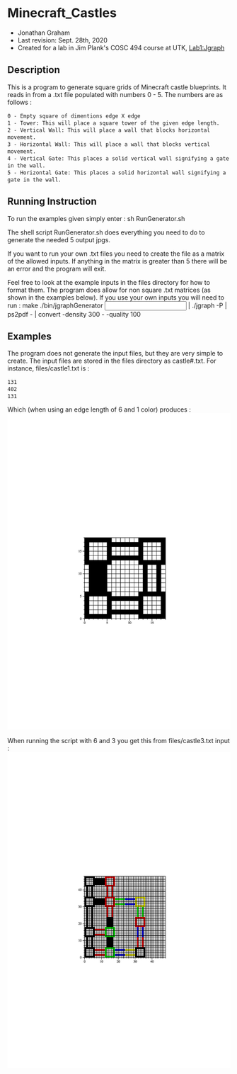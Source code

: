 # Minecraft_Castles
- Jonathan Graham
- Last revision: Sept. 28th, 2020
- Created for a lab in Jim Plank's COSC 494 course at UTK, [Lab1:Jgraph](http://web.eecs.utk.edu/~jplank/plank/classes/cs494/494/labs/Lab-1-Jgraph/)

## Description

This is a program to generate square grids of Minecraft castle blueprints. It reads in from a .txt file populated with numbers 0 - 5.
The numbers are as follows :

    0 - Empty square of dimentions edge X edge
    1 - Tower: This will place a square tower of the given edge length.
    2 - Vertical Wall: This will place a wall that blocks horizontal movement.
    3 - Horizontal Wall: This will place a wall that blocks vertical movement.
    4 - Vertical Gate: This places a solid vertical wall signifying a gate in the wall.
    5 - Horizontal Gate: This places a solid horizontal wall signifying a gate in the wall.

## Running Instruction

To run the examples given simply enter :
    sh RunGenerator.sh

The shell script RunGenerator.sh does everything you need to do to generate the needed 5 output jpgs.

If you want to run your own .txt files you need to create the file as a matrix of the allowed inputs. If anything in the matrix is greater than 5 there will be an error and the program will exit.

Feel free to look at the example inputs in the files directory for how to format them. The program does allow for non square .txt matrices (as shown in the examples below).
If you use your own inputs you will need to run :
    make
    ./bin/jgraphGenerator <input file> <edge length> <number of colors> | ./jgraph -P | ps2pdf - | convert -density 300 - -quality 100 <output file>

## Examples
The program does not generate the input files, but they are very simple to create. The input files are stored in the files directory as castle#.txt.
For instance, files/castle1.txt is :

    131
    402
    131
   
Which (when using an edge length of 6 and 1 color) produces :
![](castle1.jpg)

When running the script with 6 and 3 you get this from files/castle3.txt input :
![](castle3.jpg)
